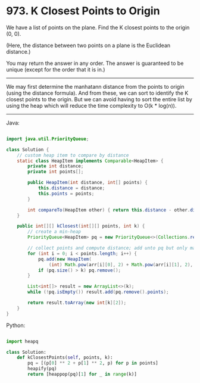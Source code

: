 # 973. K Closest Points to Origin

We have a list of points on the plane.  Find the K closest points to the origin
(0, 0).

(Here, the distance between two points on a plane is the Euclidean distance.)

You may return the answer in any order.  The answer is guaranteed to be unique
(except for the order that it is in.)

---

We may first determine the manhatann distance from the points to origin (using
the distance formula). And from these, we can sort to identify the K closest
points to the origin. But we can avoid having to sort the entire list by using
the heap which will reduce the time complexity to O(k * log(n)).

---

Java:

```java

import java.util.PriorityQueue;

class Solution {
    // custom heap item to compare by distance
    static class HeapItem implements Comparable<HeapItem> {
        private int distance;
        private int points[];

        public HeapItem(int distance, int[] points) {
            this.distance = distance;
            this.points = points;
        }

        int compareTo(HeapItem other) { return this.distance - other.distance; }
    }

    public int[][] kClosest(int[][] points, int k) {
        // create a min-heap
        PriorityQueue<HeapItem> pq = new PriorityQueue<>(Collections.reverseOrder());

        // collect points and compute distance; add unto pq but only maintain k
        for (int i = 0; i < points.length; i++) {
            pq.add(new HeapItem(
                (int) Math.pow(arr[i][0], 2) + Math.pow(arr[i][1], 2), arr[i]);
            if (pq.size() > k) pq.remove();
        }

        List<int[]> result = new ArrayList<>(k);
        while (!pq.isEmpty()) result.add(pq.remove().points);

        return result.toArray(new int[k][2]);
    }
}

```

Python:

```python

import heapq

class Solution:
    def kClosestPoints(self, points, k):
        pq = [(p[0] ** 2 + p[1] ** 2, p) for p in points]
        heapify(pq)
        return [heappop(pq)[1] for _ in range(k)]
```

